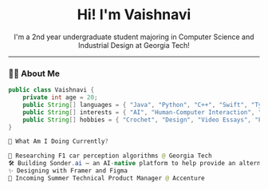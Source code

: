 <h1 align="center">Hi! I'm Vaishnavi</h1>
<p align="center">
  I'm a 2nd year undergraduate student majoring in Computer Science and Industrial Design at Georgia Tech!
</p>

---

### 👩‍💻 About Me
```java
public class Vaishnavi {
    private int age = 20;
    public String[] languages = { "Java", "Python", "C++", "Swift", "TypeScript" };
    public String[] interests = { "AI", "Human-Computer Interaction", "Startups", "Product Design" };
    public String[] hobbies = { "Crochet", "Design", "Video Essays", "Football" };
}

🚀 What Am I Doing Currently?

🏁 Researching F1 car perception algorithms @ Georgia Tech
🛠 Building Sonder.ai – an AI-native platform to help provide an alternate to therapy 
✨ Designing with Framer and Figma
🧠 Incoming Summer Technical Product Manager @ Accenture

